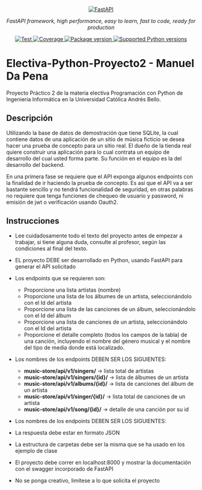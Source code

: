 <p align="center">
  <a href="https://fastapi.tiangolo.com"><img src="https://fastapi.tiangolo.com/img/logo-margin/logo-teal.png" alt="FastAPI"></a>
</p>
<p align="center">
    <em>FastAPI framework, high performance, easy to learn, fast to code, ready for production</em>
</p>
<p align="center">
<a href="https://github.com/tiangolo/fastapi/actions?query=workflow%3ATest+event%3Apush+branch%3Amaster" target="_blank">
    <img src="https://github.com/tiangolo/fastapi/workflows/Test/badge.svg?event=push&branch=master" alt="Test">
</a>
<a href="https://coverage-badge.samuelcolvin.workers.dev/redirect/tiangolo/fastapi" target="_blank">
    <img src="https://coverage-badge.samuelcolvin.workers.dev/tiangolo/fastapi.svg" alt="Coverage">
</a>
<a href="https://pypi.org/project/fastapi" target="_blank">
    <img src="https://img.shields.io/pypi/v/fastapi?color=%2334D058&label=pypi%20package" alt="Package version">
</a>
<a href="https://pypi.org/project/fastapi" target="_blank">
    <img src="https://img.shields.io/pypi/pyversions/fastapi.svg?color=%2334D058" alt="Supported Python versions">
</a>
</p>

# Electiva-Python-Proyecto2 - Manuel Da Pena
Proyecto Práctico 2 de la materia electiva Programación con Python de Ingeniería Informática en la Universidad Católica Andrés Bello.

## Descripción

Utilizando la base de datos de demostración que tiene SQLite, la cual contiene datos de una 
aplicación de un sitio de música ficticio se desea hacer una prueba de concepto para un sitio real. El 
dueño de la tienda real quiere construir una aplicación para lo cual contrata un equipo de desarrollo 
del cual usted forma parte. Su función en el equipo es la del desarrollo del backend.

En una primera fase se requiere que el API exponga algunos endpoints con la finalidad de ir haciendo
la prueba de concepto. Es así que el API va a ser bastante sencillo y no tendrá funcionalidad de 
seguridad, en otras palabras no requiere que tenga funciones de chequeo de usuario y password, 
ni emisión de jwt o verificación usando Oauth2.

## Instrucciones

- Lee cuidadosamente todo el texto del proyecto antes de empezar a trabajar, si tiene alguna duda, consulte al profesor, según las condiciones al final del texto.

- EL proyecto DEBE ser desarrollado en Python, usando FastAPI para generar el API solicitado

- Los endpoints que se requieren son:
  -  Proporcione una lista artistas (nombre)
  -  Proporcione una lista de los álbumes de un artista, seleccionándolo con el Id del artista
  -  Proporcione una lista de las canciones de un álbum, seleccionándolo con el Id del álbum
  -  Proporcione una lista de canciones de un artista, seleccionándolo con el Id del artista
  -  Proporcione el detalle completo (todos los campos de la tabla) de una canción, 
incluyendo el nombre del género musical y el nombre del tipo de media donde está 
localizado.

- Los nombres de los endpoints DEBEN SER LOS SIGUIENTES:
  -  **music-store/api/v1/singers/** -> lista total de artistas
  -  **music-store/api/v1/singers/{id}/** -> lista de álbumes de un artista
  -  **music-store/api/v1/albums/{id}/** -> lista de canciones del álbum de un artista
  -  **music-store/api/v1/singer/{id}/** -> lista total de canciones de un artista
  -  **music-store/api/v1/song/{id}/** -> detalle de una canción por su id

- Los nombres de los endpoints DEBEN SER LOS SIGUIENTES:

- La respuesta debe estar en formato JSON

- La estructura de carpetas debe ser la misma que se ha usado en los ejemplo de clase

- El proyecto debe correr en localhost:8000 y mostrar la documentación con el swagger 
incorporado de FastAPI

- No se ponga creativo, limítese a lo que solicita el proyecto
